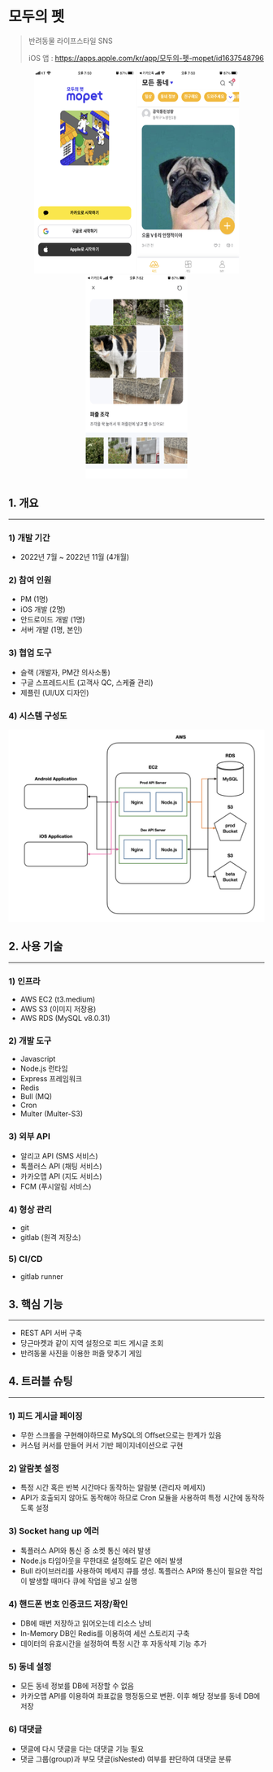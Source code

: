 # 모두의 펫

> 반려동물 라이프스타일 SNS
> 
> iOS 앱 : https://apps.apple.com/kr/app/모두의-펫-mopet/id1637548796

<div style="text-align: center;">
<img src="./img/mopet_1.PNG" width="200" height="400" alt="mopet_1"> 
<img src="./img/mopet_2.PNG" width="200" height="400" alt="mopet_2">
<img src="./img/mopet_3.PNG" width="200" height="400" alt="mopet_3">
</div>

## 1. 개요

---

### 1) 개발 기간

- 2022년 7월 ~ 2022년 11월 (4개월)

### 2) 참여 인원

- PM (1명)
- iOS 개발 (2명)
- 안드로이드 개발 (1명)
- 서버 개발 (1명, 본인)

### 3) 협업 도구

- 슬랙 (개발자, PM간 의사소통)
- 구글 스프레드시트 (고객사 QC, 스케쥴 관리)
- 제플린 (UI/UX 디자인)

### 4) 시스템 구성도

<div style="text-align: center;">
<img src="./img/system_config.jpeg" alt="system_configuration">
</div>

## 2. 사용 기술

---

### 1) 인프라

- AWS EC2 (t3.medium)
- AWS S3 (이미지 저장용)
- AWS RDS (MySQL v8.0.31)

### 2) 개발 도구

- Javascript
- Node.js 런타임
- Express 프레임워크
- Redis
- Bull (MQ)
- Cron
- Multer (Multer-S3)

### 3) 외부 API

- 알리고 API (SMS 서비스)
- 톡플러스 API (채팅 서비스)
- 카카오맵 API (지도 서비스)
- FCM (푸시알림 서비스)

### 4) 형상 관리

- git
- gitlab (원격 저장소)

### 5) CI/CD

- gitlab runner

## 3. 핵심 기능

---

- REST API 서버 구축
- 당근마켓과 같이 지역 설정으로 피드 게시글 조회
- 반려동물 사진을 이용한 퍼즐 맞추기 게임

## 4. 트러블 슈팅

---

### 1) 피드 게시글 페이징

- 무한 스크롤을 구현해야하므로 MySQL의 Offset으로는 한계가 있음
- 커스텀 커서를 만들어 커서 기반 페이지네이션으로 구현

### 2) 알람봇 설정

- 특정 시간 혹은 반복 시간마다 동작하는 알람봇 (관리자 메세지)
- API가 호출되지 않아도 동작해야 하므로 Cron 모듈을 사용하여 특정 시간에 동작하도록 설정

### 3) Socket hang up 에러

- 톡플러스 API와 통신 중 소켓 통신 에러 발생
- Node.js 타임아웃을 무한대로 설정해도 같은 에러 발생
- Bull 라이브러리를 사용하여 메세지 큐를 생성. 톡플러스 API와 통신이 필요한 작업이 발생할 때마다 큐에 작업을 넣고 실행

### 4) 핸드폰 번호 인증코드 저장/확인

- DB에 매번 저장하고 읽어오는데 리소스 낭비
- In-Memory DB인 Redis를 이용하여 세션 스토리지 구축
- 데이터의 유효시간을 설정하여 특정 시간 후 자동삭제 기능 추가

### 5) 동네 설정

- 모든 동네 정보를 DB에 저장할 수 없음
- 카카오맵 API를 이용하여 좌표값을 행정동으로 변환. 이후 해당 정보를 동네 DB에 저장

### 6) 대댓글
- 댓글에 다시 댓글을 다는 대댓글 기능 필요
- 댓글 그룹(group)과 부모 댓글(isNested) 여부를 판단하여 대댓글 분류